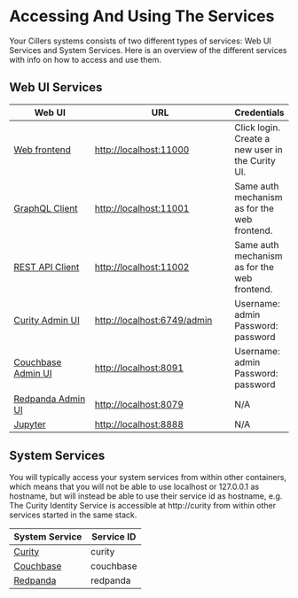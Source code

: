 # Accessing And Using The Services

Your Cillers systems consists of two different types of services:  Web UI Services and System Services. Here is an overview of the different services with info on how to access and use them.

## Web UI Services

<table><thead><tr><th width="217">Web UI</th><th width="283">URL</th><th>Credentials</th></tr></thead><tbody><tr><td><a href="web-ui-services/web-app.md">Web frontend</a></td><td><a href="http://localhost:11000">http://localhost:11000</a></td><td>Click login. Create a new user in the Curity UI.</td></tr><tr><td><a href="web-ui-services/graphql-client.md">GraphQL Client</a></td><td><a href="http://localhost:11001">http://localhost:11001</a></td><td>Same auth mechanism as for the web frontend.</td></tr><tr><td><a href="web-ui-services/rest-client.md">REST API Client</a></td><td><a href="http://localhost:11002">http://localhost:11002</a></td><td>Same auth mechanism as for the web frontend.</td></tr><tr><td><a href="web-ui-services/curity-admin-ui.md">Curity Admin UI</a></td><td><a href="http://localhost:6749/admin">http://localhost:6749/admin</a></td><td>Username: admin<br>Password: password</td></tr><tr><td><a href="web-ui-services/couchbase-admin-ui.md">Couchbase Admin UI</a></td><td><a href="http://localhost:8091/">http://localhost:8091</a></td><td>Username: admin<br>Password: password</td></tr><tr><td><a href="web-ui-services/redpanda-admin-ui.md">Redpanda Admin UI</a></td><td><a href="http://localhost:8079/">http://localhost:8079</a></td><td>N/A</td></tr><tr><td><a href="web-ui-services/jupyter-notebooks.md">Jupyter</a></td><td><a href="http://localhost:8888">http://localhost:8888</a></td><td>N/A</td></tr></tbody></table>

## System Services

You will typically access your system services from within other containers, which means that you will not be able to use localhost or 127.0.0.1 as hostname, but will instead be able to use their service id as hostname, e.g. The Curity Identity Service is accessible at http://curity from within other services started in the same stack.&#x20;

| System Service                                                   | Service ID |
| ---------------------------------------------------------------- | ---------- |
| [Curity](system-services/curity-identity-server.md)              | curity     |
| [Couchbase](system-services/couchbase-data-platform.md)          | couchbase  |
| [Redpanda](system-services/redpanda-event-streaming-platform.md) | redpanda   |







